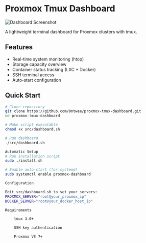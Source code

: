 # Proxmox Tmux Dashboard

![Dashboard Screenshot](./screenshot.png)

A lightweight terminal dashboard for Proxmox clusters with tmux.

## Features

- Real-time system monitoring (htop)
- Storage capacity overview
- Container status tracking (LXC + Docker)
- SSH terminal access
- Auto-start configuration

## Quick Start

```bash
# Clone repository
git clone https://github.com/0ntwee/proxmox-tmux-dashboard.git
cd proxmox-tmux-dashboard

# Make script executable
chmod +x src/dashboard.sh

# Run dashboard
./src/dashboard.sh

Automatic Setup
# Run installation script
sudo ./install.sh

# Enable auto-start (for systemd)
sudo systemctl enable proxmox-dashboard

Configuration

Edit src/dashboard.sh to set your servers:
PROXMOX_SERVER="root@your_proxmox_ip"
DOCKER_SERVER="root@your_docker_host_ip"

Requirements

    tmux 3.0+

    SSH key authentication

    Proxmox VE 7+
